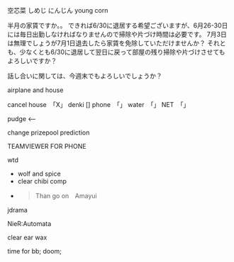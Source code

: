空芯菜
しめじ
にんじん
young corn

半月の家賃ですか。。
できれば6/30に退居する希望ございますが、6月26-30日には毎日出勤しなければなりませんので掃除や片づけ時間は必要です。
7月3日は無理でしょうが7月1日退去したら家賃を免除していただけませんか？
それとも、少なくとも6/30に退居して翌日に戻って部屋の残り掃除や片づけさせてもよろしいですか？

話し合いに関しては、今週末でもよろしいでしょうか？

airplane and house

cancel
house　「X」
denki []
phone　「」
water　「」
NET　「」

pudge <-- 

change prizepool prediction

TEAMVIEWER FOR PHONE

wtd
- wolf and spice
- clear chibi comp 
- >Than go on　Amayui

jdrama

NieR:Automata

clear ear wax

time for 
bb;
doom;
